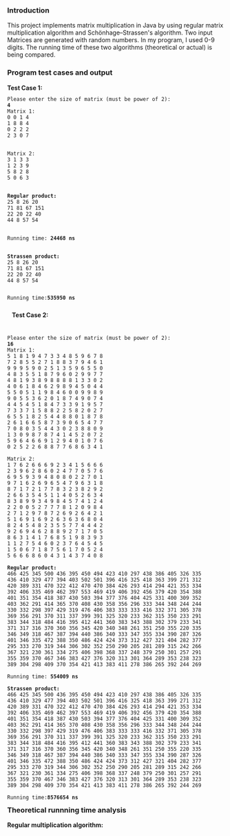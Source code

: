 <h3>Introduction</h3>
<p>This project implements matrix multiplication in Java by using regular matrix multiplication algorithm and Schönhage–Strassen's algorithm. Two input Matrices are generated with random numbers. In my program, I used 0-9 digits. The running time of these two algorithms (theoretical or actual) is being compared.
</p>

<h3>Program test cases and output</h3>
<b>Test Case 1:</b>
<code>
<pre>
Please enter the size of matrix (must be power of 2):
<b>4</b>
Matrix 1:
0 0 1 4 
1 8 8 4 
0 2 2 2 
2 3 0 7 
<br />
Matrix 2:
3 1 3 3 
1 2 3 9 
5 8 2 8 
5 0 6 3 
<br />
<b>Regular product:</b>
25 8 26 20 
71 81 67 151 
22 20 22 40 
44 8 57 54 
<br />
Running time: <b>24468 ns</b>
<br />
<b>Strassen product:</b>
25 8 26 20 
71 81 67 151 
22 20 22 40 
44 8 57 54 

Running time:<b>535950 ns</b>
</pre>
</code>
<b>Test Case 2:</b>
<code>
<pre>
Please enter the size of matrix (must be power of 2):
<b>16</b>
Matrix 1:
5 1 8 1 9 4 7 3 3 4 8 5 9 6 7 8 
7 2 8 5 5 2 7 1 8 8 3 7 9 4 6 1 
9 9 9 5 9 0 2 5 1 3 5 9 6 5 5 0 
4 8 3 5 5 1 8 7 9 6 0 2 9 9 7 7 
4 8 1 9 3 8 9 8 8 8 8 1 3 3 0 2 
4 0 6 1 8 4 6 2 9 8 9 4 5 0 4 4 
5 5 0 5 1 1 9 8 4 6 0 0 9 9 8 9 
9 0 5 5 3 6 2 0 1 8 7 4 9 0 7 4 
4 4 5 4 5 1 8 4 7 3 3 9 1 9 5 7 
7 3 3 7 1 5 8 8 2 2 5 8 2 0 2 7 
6 5 5 1 8 2 5 4 4 8 8 0 1 8 7 8 
2 6 1 6 6 5 8 7 3 9 0 6 5 4 7 7 
7 0 8 0 3 5 4 4 3 0 2 3 8 8 0 9 
1 3 0 9 8 7 8 7 4 1 4 5 2 0 7 2 
5 9 6 4 6 6 9 1 2 9 4 0 1 0 7 6 
0 2 5 2 2 6 8 8 7 7 6 8 6 3 4 1 

Matrix 2:
1 7 6 2 6 6 6 9 2 3 4 1 5 6 6 6 
2 3 9 6 2 8 6 0 2 4 7 7 0 5 7 6 
6 9 5 9 3 9 4 8 0 8 0 2 2 7 0 1 
9 7 1 6 2 6 9 6 5 4 7 9 6 3 1 8 
8 7 1 7 2 1 7 7 8 3 2 3 8 2 9 2 
2 6 6 3 5 4 5 1 1 4 0 5 2 6 3 4 
8 3 8 9 9 3 4 9 8 4 5 7 4 1 2 4 
2 2 0 0 5 2 7 7 7 8 1 2 0 9 8 4 
2 7 1 2 9 7 8 7 2 6 9 2 6 4 2 1 
5 1 6 9 1 6 9 2 6 3 6 3 6 8 0 4 
8 2 4 5 4 8 2 3 5 5 7 7 4 4 4 2 
9 2 6 9 4 6 2 8 8 9 2 7 1 7 0 5 
8 6 3 1 4 1 7 6 8 5 1 9 8 3 9 3 
1 1 2 7 5 4 6 0 2 3 7 6 4 5 4 5 
1 5 0 6 7 1 8 7 5 6 1 7 0 5 2 4 
5 6 6 6 8 6 0 4 3 1 4 3 7 4 0 8 

<b>Regular product:</b>
466 425 345 500 436 395 450 494 423 410 297 438 386 405 326 335 
436 410 329 477 394 403 502 501 396 416 325 418 363 399 271 312 
420 389 331 470 322 412 470 470 384 426 293 414 294 421 353 334 
392 406 335 469 462 397 553 469 419 406 392 456 379 420 354 388 
401 351 354 418 387 430 503 394 377 376 404 425 331 400 309 352 
403 362 291 414 365 370 408 430 358 356 296 333 344 348 244 244 
330 332 298 397 429 319 476 406 383 333 333 416 332 371 305 378 
369 356 291 370 311 337 399 391 325 320 233 362 315 350 233 291 
383 344 318 484 416 395 412 441 360 383 343 388 302 379 233 341 
371 317 316 370 360 356 345 420 340 348 261 351 250 355 220 335 
346 349 318 467 387 394 440 386 340 333 347 355 334 390 287 326 
401 346 335 472 388 350 486 424 424 373 312 427 321 404 282 377 
295 333 270 319 344 306 302 352 250 290 205 281 289 315 242 266 
367 321 230 361 334 275 406 398 368 337 248 379 250 301 257 291 
355 359 370 467 346 383 427 376 320 313 301 364 289 353 238 323 
389 304 298 409 370 354 421 413 383 411 278 386 265 392 244 269 

Running time: <b>554009 ns</b>

<b>Strassen product:</b>
466 425 345 500 436 395 450 494 423 410 297 438 386 405 326 335 
436 410 329 477 394 403 502 501 396 416 325 418 363 399 271 312 
420 389 331 470 322 412 470 470 384 426 293 414 294 421 353 334 
392 406 335 469 462 397 553 469 419 406 392 456 379 420 354 388 
401 351 354 418 387 430 503 394 377 376 404 425 331 400 309 352 
403 362 291 414 365 370 408 430 358 356 296 333 344 348 244 244 
330 332 298 397 429 319 476 406 383 333 333 416 332 371 305 378 
369 356 291 370 311 337 399 391 325 320 233 362 315 350 233 291 
383 344 318 484 416 395 412 441 360 383 343 388 302 379 233 341 
371 317 316 370 360 356 345 420 340 348 261 351 250 355 220 335 
346 349 318 467 387 394 440 386 340 333 347 355 334 390 287 326 
401 346 335 472 388 350 486 424 424 373 312 427 321 404 282 377 
295 333 270 319 344 306 302 352 250 290 205 281 289 315 242 266 
367 321 230 361 334 275 406 398 368 337 248 379 250 301 257 291 
355 359 370 467 346 383 427 376 320 313 301 364 289 353 238 323 
389 304 298 409 370 354 421 413 383 411 278 386 265 392 244 269 

Running time:<b>8576654 ns</b></pre></code>
<h3 style = 'margin-top:0px'>Theoretical runnning time analysis</h3>
<b>Regular multiplication algorithm:</b> 


